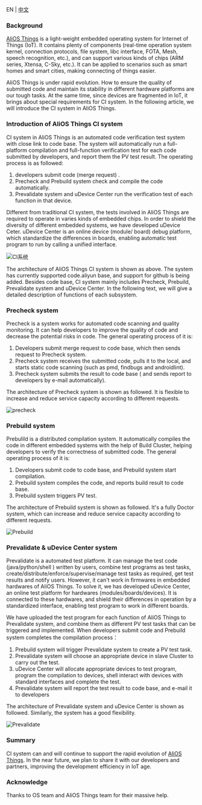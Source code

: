 EN | [中文](CI-System.zh.md)

### Background

[AliOS Things](https://github.com/alibaba/AliOS-Things) is a light-weight embedded operating system for Internet of Things (IoT). It contains plenty of components (real-time operation system kernel, connection protocols, file system, libc interface, FOTA, Mesh, speech recognition, etc.), and can support various kinds of chips (ARM series, Xtensa, C-Sky, etc.). It can be applied to scenarios such as smart homes and smart cities, making connecting of things easier.

AliOS Things is under rapid evolution. How to ensure the quality of submitted code and maintain its stability in different hardware platforms are our tough tasks. At the same time, since devices are fragmented in IoT, it brings about special requirements for CI system. In the following article, we will introduce the CI system in AliOS Things.

###  Introduction of AliOS Things CI system

CI system in AliOS Things is an automated code verification test system with close link to code base. The system will automatically run a full-platform compilation and full-function verification test for each code submitted by developers, and report them the PV test result. The operating process is as followed:

1. developers submit code (merge request) .
2. Precheck and Prebuild system check and compile the code automatically.
3. Prevalidate system and uDevice Center run the verification test of each function in that device.

Different from traditional CI system, the tests involved in AliOS Things are required to operate in varies kinds of embedded chips. In order to shield the diversity of different embedded systems, we have developed uDevice Ceter. uDevice Center is an online device (module/ board) debug platform, which standardize the differences in boards, enabling automatic test program to run by calling a unified interface. 



![CI系统](https://img.alicdn.com/tfs/TB1VrI6nhrI8KJjy0FpXXb5hVXa-8044-2986.png)



The architecture of AliOS Things CI system is shown as above. The system has currently supported  code.aliyun base, and support for github is being added. Besides code base, CI system mainly includes Precheck, Prebuild, Prevalidate system and uDevice Center. In the following text, we will give a detailed description of functions of each subsystem.




### Precheck system

Precheck is a system works for automated code scanning and quality monitoring. It can help developers to improve the quality of code and decrease the potential risks in code. The general operating process of it is:

1. Developers submit merge request to code base, which then sends request to Precheck system.
2. Precheck system receives the submitted code, pulls it to the local, and starts static code scanning (such as pmd, findbugs and androidlint).
3. Precheck system submits the result to code base ( and sends report to developers by e-mail automatically).

The architecture of Precheck system is shown as followed. It is flexible to increase and reduce service capacity according to different requests. 

![precheck](https://img.alicdn.com/tfs/TB15ZPlnf2H8KJjy0FcXXaDlFXa-5752-1619.png)



### Prebuild system

Prebulild is a distributed compilation system. It automatically compiles the code in different embedded systems with the help of Build Cluster, helping developers to verify the correctness of submitted code. The general operating process of it is:

1. Developers submit code to code base, and Prebuild system start compilation.
2. Prebuild system compiles the code, and reports build result to code base.
3. Prebuild system triggers PV test.

The architecture of Prebuild system is shown as followed. It's a fully Doctor system, which can increase and reduce service capacity according to different requests.

![Prebuild](https://img.alicdn.com/tfs/TB10ZIjnfDH8KJjy1XcXXcpdXXa-5752-1580.png)



### Prevalidate & uDevice Center system

Prevalidate is a automated test platform. It can manage the test code (java/python/shell ) written by users, combine test programs as test tasks, create/distribute/enforce/supervise/manage test tasks as required, get test results and notify users. However, it can't work in firmwares in embedded hardwares of AliOS Things. To solve it, we has developed uDevice Center, an online test platform for hardwares (modules/boards/devices). It is connected to these hardwares, and shield their differences in operation by a standardized interface, enabling test program to work in different boards. 

We have uploaded the test program for each function of AliOS Things to Prevalidate system, and combine them as different PV test tasks that can be triggered and implemented. When developers submit code and Prebuild system completes the compilation process：

1. Prebuild system will trigger Prevalidate system to create a PV test task.
2. Prevalidate system will choose an appropriate device in slave Cluster to carry out the test.
3. uDevice Center will allocate appropriate devices to test program, program the compilation to devices, shell interact with devices with standard interfaces and complete the test.
4. Prevalidate system will report the test result to code base, and e-mail it to developers

The architecture of Prevalidate system and uDevice Center is shown as followed. Similarly, the system has a good flexibility.

![Prevalidate](https://img.alicdn.com/tfs/TB1JlCbnDvI8KJjSspjXXcgjXXa-5755-1413.png)



### Summary

CI system can and will continue to support the rapid evolution of [AliOS Things](https://github.com/alibaba/AliOS-Things). In the near future, we plan to share it with our developers and partners, improving the development efficiency in IoT age.



### Acknowledge

Thanks to OS team and AliOS Things team for their massive help. 
